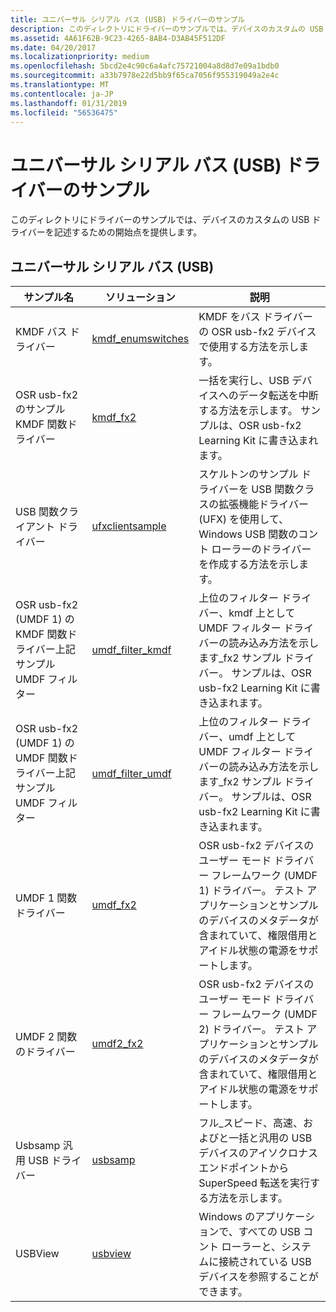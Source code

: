 ```yaml
---
title: ユニバーサル シリアル バス (USB) ドライバーのサンプル
description: このディレクトリにドライバーのサンプルでは、デバイスのカスタムの USB ドライバーを記述するための開始点を提供します。
ms.assetid: 4A61F62B-9C23-4265-8AB4-D3AB45F512DF
ms.date: 04/20/2017
ms.localizationpriority: medium
ms.openlocfilehash: 5bcd2e4c90c6a4afc75721004a8d8d7e09a1bdb0
ms.sourcegitcommit: a33b7978e22d5bb9f65ca7056f955319049a2e4c
ms.translationtype: MT
ms.contentlocale: ja-JP
ms.lasthandoff: 01/31/2019
ms.locfileid: "56536475"
---
```

# <a name="universal-serial-bus-usb-driver-samples"></a>ユニバーサル シリアル バス (USB) ドライバーのサンプル


このディレクトリにドライバーのサンプルでは、デバイスのカスタムの USB ドライバーを記述するための開始点を提供します。

## <a name="universal-serial-bus-usb"></a>ユニバーサル シリアル バス (USB)


| サンプル名                                                            | ソリューション                                                              | 説明                                                                                                                                                                         |
|------------------------------------------------------------------------|-----------------------------------------------------------------------|-------------------------------------------------------------------------------------------------------------------------------------------------------------------------------------|
| KMDF バス ドライバー                                                        | [kmdf\_enumswitches](https://go.microsoft.com/fwlink/p/?LinkId=618000) | KMDF をバス ドライバーの OSR usb-fx2 デバイスで使用する方法を示します。                                                                                                          |
| OSR usb-fx2 のサンプル KMDF 関数ドライバー                            | [kmdf\_fx2](https://go.microsoft.com/fwlink/p/?LinkId=620313)          | 一括を実行し、USB デバイスへのデータ転送を中断する方法を示します。 サンプルは、OSR usb-fx2 Learning Kit に書き込まれます。                                              |
| USB 関数クライアント ドライバー                                             | [ufxclientsample](https://go.microsoft.com/fwlink/p/?LinkId=620315)    | スケルトンのサンプル ドライバーを USB 関数クラスの拡張機能ドライバー (UFX) を使用して、Windows USB 関数のコント ローラーのドライバーを作成する方法を示します。                                     |
| OSR usb-fx2 (UMDF 1) の KMDF 関数ドライバー上記サンプル UMDF フィルター | [umdf\_filter\_kmdf](https://go.microsoft.com/fwlink/p/?LinkId=620316) | 上位のフィルター ドライバー、kmdf 上として UMDF フィルター ドライバーの読み込み方法を示します\_fx2 サンプル ドライバー。 サンプルは、OSR usb-fx2 Learning Kit に書き込まれます。                  |
| OSR usb-fx2 (UMDF 1) の UMDF 関数ドライバー上記サンプル UMDF フィルター | [umdf\_filter\_umdf](https://go.microsoft.com/fwlink/p/?LinkId=618001) | 上位のフィルター ドライバー、umdf 上として UMDF フィルター ドライバーの読み込み方法を示します\_fx2 サンプル ドライバー。 サンプルは、OSR usb-fx2 Learning Kit に書き込まれます。                  |
| UMDF 1 関数ドライバー                                                 | [umdf\_fx2](https://go.microsoft.com/fwlink/p/?LinkId=618002)          | OSR usb-fx2 デバイスのユーザー モード ドライバー フレームワーク (UMDF 1) ドライバー。 テスト アプリケーションとサンプルのデバイスのメタデータが含まれていて、権限借用とアイドル状態の電源をサポートします。 |
| UMDF 2 関数のドライバー                                                 | [umdf2\_fx2](https://go.microsoft.com/fwlink/p/?LinkId=618003)         | OSR usb-fx2 デバイスのユーザー モード ドライバー フレームワーク (UMDF 2) ドライバー。 テスト アプリケーションとサンプルのデバイスのメタデータが含まれていて、権限借用とアイドル状態の電源をサポートします。 |
| Usbsamp 汎用 USB ドライバー                                             | [usbsamp](https://go.microsoft.com/fwlink/p/?LinkId=618938)            | フル_スピード、高速、およびと一括と汎用の USB デバイスのアイソクロナス エンドポイントから SuperSpeed 転送を実行する方法を示します。                                    |
| USBView                                                                | [usbview](https://go.microsoft.com/fwlink/p/?LinkId=618004)            | Windows のアプリケーションで、すべての USB コント ローラーと、システムに接続されている USB デバイスを参照することができます。                                                                       |

 

 

 




